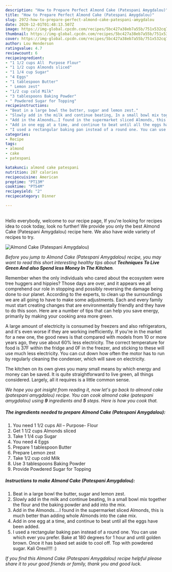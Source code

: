 ```yaml
---
description: "How to Prepare Perfect Almond Cake (Patespani Amygdalou)"
title: "How to Prepare Perfect Almond Cake (Patespani Amygdalou)"
slug: 2972-how-to-prepare-perfect-almond-cake-patespani-amygdalou
date: 2020-12-01T01:48:13.507Z
image: https://img-global.cpcdn.com/recipes/5bc427a38eb7a55b/751x532cq70/almond-cake-patespani-amygdalou-recipe-main-photo.jpg
thumbnail: https://img-global.cpcdn.com/recipes/5bc427a38eb7a55b/751x532cq70/almond-cake-patespani-amygdalou-recipe-main-photo.jpg
cover: https://img-global.cpcdn.com/recipes/5bc427a38eb7a55b/751x532cq70/almond-cake-patespani-amygdalou-recipe-main-photo.jpg
author: Lou Henderson
ratingvalue: 4.7
reviewcount: 6
recipeingredient:
- "1 1/2 cups All  Purpose Flour"
- "1 1/2 cups Almonds sliced"
- "1 1/4 cup Sugar"
- "4 Eggs"
- "1 tablespoon Butter"
- " Lemon zest"
- "1/2 cup cold Milk"
- "3 tablespoons Baking Powder"
- " Powdered Sugar for Topping"
recipeinstructions:
- "Beat in a large bowl the butter, sugar and lemon zest."
- "Slowly add in the milk and continue beating, In a small bowl mix together the flour and the baking powder and add into the mix."
- "Add in the Almonds….I found in the supermarket sliced Almonds, this is much better than adding whole Almonds into the cake mix."
- "Add in one egg at a time, and continue to beat until all the eggs have been added."
- "I used a rectangular baking pan instead of a round one. You can use which ever you prefer. Bake at 180 degrees for 1 hour and until golden brown. Once it has baked set aside to cool off. Top with powdered sugar. Kali Orexi!!!! :)"
categories:
- Recipe
tags:
- almond
- cake
- patespani

katakunci: almond cake patespani 
nutrition: 287 calories
recipecuisine: American
preptime: "PT13M"
cooktime: "PT54M"
recipeyield: "2"
recipecategory: Dinner

---
```

<br>
Hello everybody, welcome to our recipe page, If you're looking for recipes idea to cook today, look no further! We provide you only the best Almond Cake (Patespani Amygdalou) recipe here. We also have wide variety of recipes to try.
<br>


![Almond Cake (Patespani Amygdalou)](https://img-global.cpcdn.com/recipes/5bc427a38eb7a55b/751x532cq70/almond-cake-patespani-amygdalou-recipe-main-photo.jpg)

<i>Before you jump to Almond Cake (Patespani Amygdalou) recipe, you may want to read this short interesting healthy tips about 
<strong>Techniques To Live Green And also Spend less Money In The Kitchen</strong>.</i>
</br>

Remember when the only individuals who cared about the ecosystem were tree huggers and hippies? Those days are over, and it appears we all comprehend our role in stopping and possibly reversing the damage being done to our planet. According to the experts, to clean up the surroundings we are all going to have to make some adjustments. Each and every family must start creating changes that are environmentally friendly and they have to do this soon. Here are a number of tips that can help you save energy, primarily by making your cooking area more green.

A large amount of electricity is consumed by freezers and also refrigerators, and it's even worse if they are working inefficiently. If you're in the market for a new one, the good news is that compared with models from 10 or more years ago, they use about 60% less electricity. The correct temperature for food is 37F within the fridge and 0F in the freezer, and sticking to these will use much less electricity. You can cut down how often the motor has to run by regularly cleaning the condenser, which will save on electricity.

The kitchen on its own gives you many small means by which energy and money can be saved. It is quite straightforward to live green, all things considered. Largely, all it requires is a little common sense.


<i>We hope you got insight from reading it, now let's go back to almond cake (patespani amygdalou) recipe. You can cook almond cake (patespani amygdalou) using <strong>9</strong> ingredients and <strong>5</strong> steps. Here is how you cook that.
</i>

##### The ingredients needed to prepare Almond Cake (Patespani Amygdalou):

1. You need 1 1/2 cups All – Purpose- Flour
1. Get 1 1/2 cups Almonds sliced
1. Take 1 1/4 cup Sugar
1. You need 4 Eggs
1. Prepare 1 tablespoon Butter
1. Prepare  Lemon zest
1. Take 1/2 cup cold Milk
1. Use 3 tablespoons Baking Powder
1. Provide  Powdered Sugar for Topping


##### Instructions to make Almond Cake (Patespani Amygdalou):

1. Beat in a large bowl the butter, sugar and lemon zest.
1. Slowly add in the milk and continue beating, In a small bowl mix together the flour and the baking powder and add into the mix.
1. Add in the Almonds….I found in the supermarket sliced Almonds, this is much better than adding whole Almonds into the cake mix.
1. Add in one egg at a time, and continue to beat until all the eggs have been added.
1. I used a rectangular baking pan instead of a round one. You can use which ever you prefer. Bake at 180 degrees for 1 hour and until golden brown. Once it has baked set aside to cool off. Top with powdered sugar. Kali Orexi!!!! :)


<i>If you find this Almond Cake (Patespani Amygdalou) recipe helpful please share it to your good friends or family, thank you and good luck.</i>
